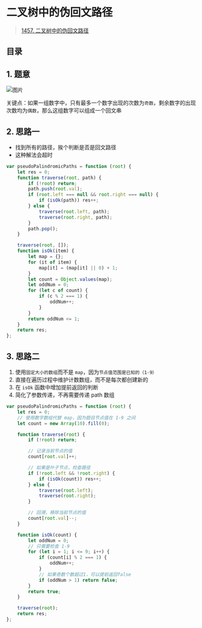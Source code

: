
# 二叉树中的伪回文路径


>  [1457. 二叉树中的伪回文路径](https://leetcode.cn/problems/pseudo-palindromic-paths-in-a-binary-tree/)


## 目录
<!-- toc -->
 ## 1. 题意 

![图片](https://832-1310531898.cos.ap-beijing.myqcloud.com/999.%20Obsidian@832/files/20250122-2.png)


关键点：如果一组数字中，只有最多一个数字出现的次数为`奇数`，剩余数字的出现次数均为`偶数`，那么这组数字可以组成一个回文串

## 2. 思路一

- 找到所有的路径，挨个判断是否是回文路径
- 这种解法会超时

```javascript
var pseudoPalindromicPaths = function (root) {
    let res = 0;
    function traverse(root, path) {
        if (!root) return;
        path.push(root.val);
        if (root.left === null && root.right === null) {
            if (isOk(path)) res++;
        } else {
            traverse(root.left, path);
            traverse(root.right, path);
        }
        path.pop();
    }

    traverse(root, []);
    function isOk(item) {
        let map = {};
        for (it of item) {
            map[it] = (map[it] || 0) + 1;
        }
        let count = Object.values(map);
        let oddNum = 0;
        for (let c of count) {
            if (c % 2 === 1) {
                oddNum++;
            }
        }
        return oddNum <= 1;
    }
    return res;
};

```

## 3. 思路二

1. 使用`固定大小的数组`而不是 `map`，因为`节点值范围是已知的（1-9）`
2. 直接在遍历过程中维护计数数组，而不是每次都创建新的
3. 在 `isOk` 函数中增加提前返回的判断
4. 简化了参数传递，不再需要传递 path 数组

```javascript
var pseudoPalindromicPaths = function (root) {
    let res = 0;
    // 使用数字数组代替 map，因为题目节点值在 1-9 之间
    let count = new Array(10).fill(0);

    function traverse(root) {
        if (!root) return;

        // 记录当前节点的值
        count[root.val]++;

        // 如果是叶子节点，检查路径
        if (!root.left && !root.right) {
            if (isOk(count)) res++;
        } else {
            traverse(root.left);
            traverse(root.right);
        }

        // 回溯，移除当前节点的值
        count[root.val]--;
    }

    function isOk(count) {
        let oddNum = 0;
        // 只需要检查 1-9
        for (let i = 1; i <= 9; i++) {
            if (count[i] % 2 === 1) {
                oddNum++;
            }
            // 如果奇数个数超过1，可以提前返回false
            if (oddNum > 1) return false;
        }
        return true;
    }

    traverse(root);
    return res;
};

```